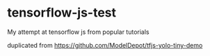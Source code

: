 # tensorflow-js-test
My attempt at tensorflow js from popular tutorials


duplicated from 
https://github.com/ModelDepot/tfjs-yolo-tiny-demo
